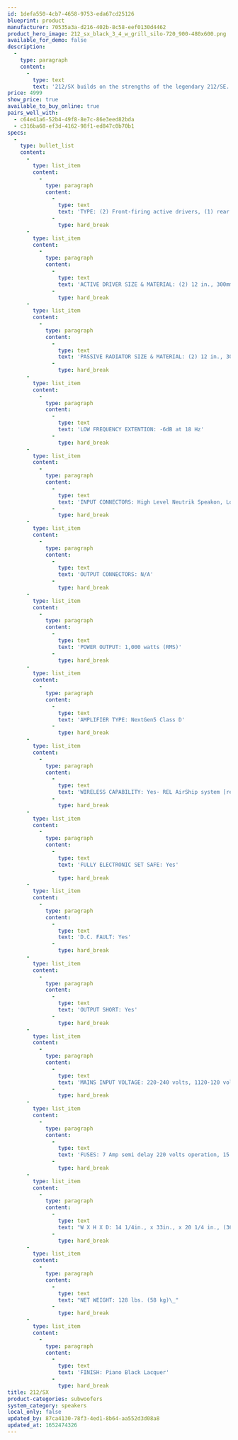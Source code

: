 ```yaml
---
id: 1defa550-4cb7-4658-9753-eda67cd25126
blueprint: product
manufacturer: 70535a3a-d216-402b-8c58-eef0130d4462
product_hero_image: 212_sx_black_3_4_w_grill_silo-720_900-480x600.png
available_for_demo: false
description:
  -
    type: paragraph
    content:
      -
        type: text
        text: '212/SX builds on the strengths of the legendary 212/SE. Upgraded alloy drivers with carbon fiber blades are stronger, a new flat passive radiator extends even deeper and our PerfectFilter™ delivers crushing low bass with greater speed and air, taking 212/SX well beyond its illustrious predecessor.'
price: 4999
show_price: true
available_to_buy_online: true
pairs_well_with:
  - c64e41a6-52b4-49f8-8e7c-86e3eed82bda
  - c316ba68-ef3d-4162-98f1-ed847c0b70b1
specs:
  -
    type: bullet_list
    content:
      -
        type: list_item
        content:
          -
            type: paragraph
            content:
              -
                type: text
                text: 'TYPE: (2) Front-firing active drivers, (1) rear passive, (1) down-firing passive'
              -
                type: hard_break
      -
        type: list_item
        content:
          -
            type: paragraph
            content:
              -
                type: text
                text: 'ACTIVE DRIVER SIZE & MATERIAL: (2) 12 in., 300mm long-throw, Continuous CastAlloy™ cone structure, cast chassis'
              -
                type: hard_break
      -
        type: list_item
        content:
          -
            type: paragraph
            content:
              -
                type: text
                text: 'PASSIVE RADIATOR SIZE & MATERIAL: (2) 12 in., 300mm Carbon/Carbon flat cone structure, steel chassis'
              -
                type: hard_break
      -
        type: list_item
        content:
          -
            type: paragraph
            content:
              -
                type: text
                text: 'LOW FREQUENCY EXTENTION: -6dB at 18 Hz'
              -
                type: hard_break
      -
        type: list_item
        content:
          -
            type: paragraph
            content:
              -
                type: text
                text: 'INPUT CONNECTORS: High Level Neutrik Speakon, Low Level stereo RCA, LFE XLR and LFE RCA'
              -
                type: hard_break
      -
        type: list_item
        content:
          -
            type: paragraph
            content:
              -
                type: text
                text: 'OUTPUT CONNECTORS: N/A'
              -
                type: hard_break
      -
        type: list_item
        content:
          -
            type: paragraph
            content:
              -
                type: text
                text: 'POWER OUTPUT: 1,000 watts (RMS)'
              -
                type: hard_break
      -
        type: list_item
        content:
          -
            type: paragraph
            content:
              -
                type: text
                text: 'AMPLIFIER TYPE: NextGen5 Class D'
              -
                type: hard_break
      -
        type: list_item
        content:
          -
            type: paragraph
            content:
              -
                type: text
                text: 'WIRELESS CAPABILITY: Yes- REL AirShip system [required]. Sold separately.'
              -
                type: hard_break
      -
        type: list_item
        content:
          -
            type: paragraph
            content:
              -
                type: text
                text: 'FULLY ELECTRONIC SET SAFE: Yes'
              -
                type: hard_break
      -
        type: list_item
        content:
          -
            type: paragraph
            content:
              -
                type: text
                text: 'D.C. FAULT: Yes'
              -
                type: hard_break
      -
        type: list_item
        content:
          -
            type: paragraph
            content:
              -
                type: text
                text: 'OUTPUT SHORT: Yes'
              -
                type: hard_break
      -
        type: list_item
        content:
          -
            type: paragraph
            content:
              -
                type: text
                text: 'MAINS INPUT VOLTAGE: 220-240 volts, 1120-120 volts for certain markets'
              -
                type: hard_break
      -
        type: list_item
        content:
          -
            type: paragraph
            content:
              -
                type: text
                text: 'FUSES: 7 Amp semi delay 220 volts operation, 15 Amp semi delay 120 volts operation'
              -
                type: hard_break
      -
        type: list_item
        content:
          -
            type: paragraph
            content:
              -
                type: text
                text: "W X H X D: 14 1/4in., x 33in., x 20 1/4 in., (362 x 838 x 514.5mm)\_"
              -
                type: hard_break
      -
        type: list_item
        content:
          -
            type: paragraph
            content:
              -
                type: text
                text: "NET WEIGHT: 128 lbs. (58 kg)\_"
              -
                type: hard_break
      -
        type: list_item
        content:
          -
            type: paragraph
            content:
              -
                type: text
                text: 'FINISH: Piano Black Lacquer'
              -
                type: hard_break
title: 212/SX
product-categories: subwoofers
system_category: speakers
local_only: false
updated_by: 87ca4130-78f3-4ed1-8b64-aa552d3d08a8
updated_at: 1652474326
---
```

